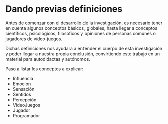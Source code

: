 # Dando previas definiciones

Antes de comenzar con el desarrollo de la investigación, es necesario tener en cuenta algunos conceptos básicos, globales, hasta llegar a conceptos científicos, psicológicos, filosóficos y opiniones de personas comunes o jugadores de vídeo-juegos.



Dichas definiciones nos ayudara a entender el cuerpo de esta investigación y poder llegar a nuestra propia conclusión, convirtiendo este trabajo en un material para autodidactas y autónomos.



Paso a listar los conceptos a explicar:



* Influencia
* Emoción
* Sensación
* Sentidos
* Percepción
* VideoJuegos
* Jugador
* Programador 



